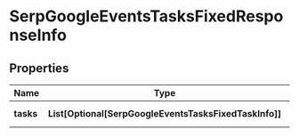 # SerpGoogleEventsTasksFixedResponseInfo


## Properties

| Name | Type | Description | Notes |
|------------ | ------------- | ------------- | -------------|
**tasks** | **List[Optional[SerpGoogleEventsTasksFixedTaskInfo]]** | array of tasks |[optional]|